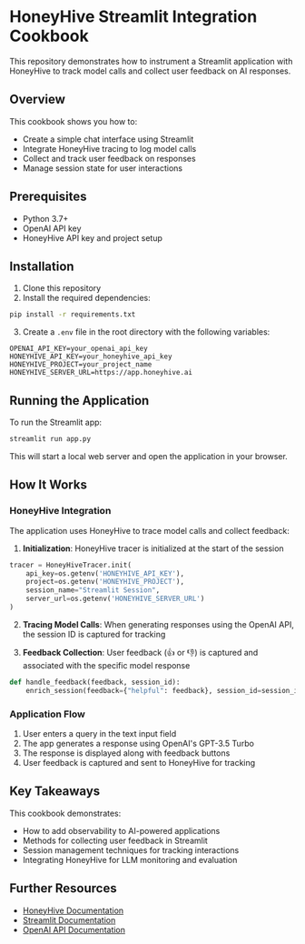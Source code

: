 # HoneyHive Streamlit Integration Cookbook

This repository demonstrates how to instrument a Streamlit application with HoneyHive to track model calls and collect user feedback on AI responses.

## Overview

This cookbook shows you how to:
- Create a simple chat interface using Streamlit
- Integrate HoneyHive tracing to log model calls
- Collect and track user feedback on responses
- Manage session state for user interactions

## Prerequisites

- Python 3.7+
- OpenAI API key
- HoneyHive API key and project setup

## Installation

1. Clone this repository
2. Install the required dependencies:

```bash
pip install -r requirements.txt
```

3. Create a `.env` file in the root directory with the following variables:

```
OPENAI_API_KEY=your_openai_api_key
HONEYHIVE_API_KEY=your_honeyhive_api_key
HONEYHIVE_PROJECT=your_project_name
HONEYHIVE_SERVER_URL=https://app.honeyhive.ai
```

## Running the Application

To run the Streamlit app:

```bash
streamlit run app.py
```

This will start a local web server and open the application in your browser.

## How It Works

### HoneyHive Integration

The application uses HoneyHive to trace model calls and collect feedback:

1. **Initialization**: HoneyHive tracer is initialized at the start of the session
```python
tracer = HoneyHiveTracer.init(
    api_key=os.getenv('HONEYHIVE_API_KEY'),
    project=os.getenv('HONEYHIVE_PROJECT'),
    session_name="Streamlit Session",
    server_url=os.getenv('HONEYHIVE_SERVER_URL')
)
```

2. **Tracing Model Calls**: When generating responses using the OpenAI API, the session ID is captured for tracking

3. **Feedback Collection**: User feedback (👍 or 👎) is captured and associated with the specific model response
```python
def handle_feedback(feedback, session_id):
    enrich_session(feedback={"helpful": feedback}, session_id=session_id)
```

### Application Flow

1. User enters a query in the text input field
2. The app generates a response using OpenAI's GPT-3.5 Turbo
3. The response is displayed along with feedback buttons
4. User feedback is captured and sent to HoneyHive for tracking


## Key Takeaways

This cookbook demonstrates:
- How to add observability to AI-powered applications
- Methods for collecting user feedback in Streamlit
- Session management techniques for tracking interactions
- Integrating HoneyHive for LLM monitoring and evaluation

## Further Resources

- [HoneyHive Documentation](https://docs.honeyhive.ai/)
- [Streamlit Documentation](https://docs.streamlit.io/)
- [OpenAI API Documentation](https://platform.openai.com/docs/api-reference)


